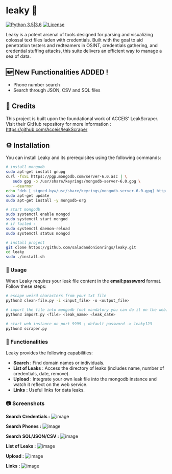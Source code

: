 # leaky :key:
[![Python 3.5|3.6](https://img.shields.io/badge/python-3.x-green.svg)](https://www.python.org/) 
[![License](https://img.shields.io/badge/license-GPLv3-red.svg)](https://raw.githubusercontent.com/almandin/fuxploider/master/LICENSE.md)

Leaky is a potent arsenal of tools designed for parsing and visualizing colossal text files laden with credentials. Built with the goal to aid penetration testers and redteamers in OSINT, credentials gathering, and credential stuffing attacks, this suite delivers an efficient way to manage a sea of data.

## 🆕 New Functionalities ADDED !
- Phone number search
- Search through JSON, CSV and SQL files

## :star2: Credits
This project is built upon the foundational work of ACCEIS' LeakScraper. Visit their GitHub repository for more information : https://github.com/Acceis/leakScraper

## :gear: Installation

You can install Leaky and its prerequisites using the following commands:

```bash
# install mongodb
sudo apt-get install gnupg
curl -fsSL https://pgp.mongodb.com/server-6.0.asc | \
   sudo gpg -o /usr/share/keyrings/mongodb-server-6.0.gpg \
   --dearmor
echo "deb [ signed-by=/usr/share/keyrings/mongodb-server-6.0.gpg] http://repo.mongodb.org/apt/debian bullseye/mongodb-org/6.0 main" | sudo tee /etc/apt/sources.list.d/mongodb-org-6.0.list
sudo apt-get update
sudo apt-get install -y mongodb-org

# start mongodb
sudo systemctl enable mongod
sudo systemctl start mongod
# if failed :
sudo systemctl daemon-reload
sudo systemctl status mongod

# install project
git clone https://github.com/saladandonionrings/leaky.git
cd leaky
sudo ./install.sh
```

### :rocket: Usage
When Leaky requires your leak file content in the **email:password** format. Follow these steps:

```bash
# escape weird characters from your txt file
python3 clean-file.py -i <input_file> -o <output_file>

# import the file into mongodb (not mandatory you can do it on the web)
python3 import.py <file> <leak_name> <leak_date>

# start web instance on port 9999 ; default password -> leaky123
python3 scraper.py
```
### :mag_right: Functionalities
Leaky provides the following capabilities:

* **Search** : Find domain names or individuals.
* **List of Leaks** : Access the directory of leaks (includes name, number of credentials, date, remove).
* **Upload** : Integrate your own leak file into the mongodb instance and watch it reflect on the web service.
* **Links** : Useful links for data leaks.

### :camera: Screenshots

**Search Credentials :** 
![image](https://github.com/saladandonionrings/leaky/assets/61053314/a0885daa-2058-4bc6-a418-4780a9962b39)

**Search Phones :**
![image](https://github.com/saladandonionrings/leaky/assets/61053314/8816a200-06ab-4c1f-a244-15a3db6badce)

**Search SQL/JSON/CSV :**
![image](https://github.com/saladandonionrings/leaky/assets/61053314/3379147c-c416-45ab-abee-fbcbe28f6193)

**List of Leaks :**
![image](https://github.com/saladandonionrings/leaky/assets/61053314/e51f089a-b141-4e65-ad8a-35cf07ca8fe5)

**Upload :**
![image](https://github.com/saladandonionrings/leaky/assets/61053314/36c0078d-e0bd-443f-87fa-f7a16d11423e)

**Links :**
![image](https://github.com/saladandonionrings/leaky/assets/61053314/9f30ee77-2aa7-4c16-88d5-49bd3c56fbb9)

